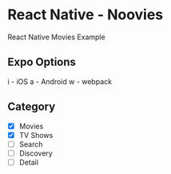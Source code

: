 # React Native - Noovies

React Native Movies Example

## Expo Options

i - iOS
a - Android
w - webpack

## Category

- [x] Movies
- [x] TV Shows
- [ ] Search
- [ ] Discovery
- [ ] Detail
